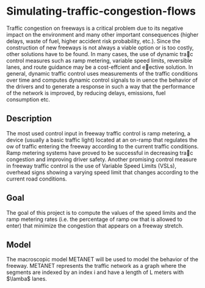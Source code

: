# Simulating-traffic-congestion-flows
Traffic congestion on freeways is a critical problem due to its negative impact on the
environment and many other important consequences (higher delays, waste of fuel, higher
accident risk probability, etc.). Since the construction of new freeways is not always a viable
option or is too costly, other solutions have to be found. In many cases, the use of dynamic
trac control measures such as ramp metering, variable speed limits, reversible lanes, and
route guidance may be a cost-effcient and eective solution.
In general, dynamic traffic control uses measurements of the traffic conditions over time
and computes dynamic control signals to in
uence the behavior of the drivers and to generate
a response in such a way that the performance of the network is improved, by reducing delays,
emissions, fuel consumption etc.

## Description 
The most used control input in freeway traffic control is ramp metering, a device (usually
a basic traffic light) located at an on-ramp that regulates the 
ow of traffic entering the
freeway according to the current traffic conditions. Ramp metering systems have proved to
be successful in decreasing trac congestion and improving driver safety.
Another promising control measure in freeway traffic control is the use of Variable Speed Limits (VSLs), overhead signs showing a varying speed limit that changes according to the current road conditions.

## Goal 
The goal of this project is to compute the values of the speed limits and the ramp
metering rates (i.e. the percentage of ramp 
ow that is allowed to enter) that minimize the
congestion that appears on a freeway stretch.

## Model 
The macroscopic model METANET will be used to model the behavior of the freeway.
METANET represents the traffic network as a graph where the segments are indexed by an
index i and have a length of L meters with $\lamba$ lanes.   

